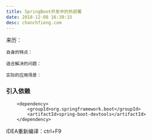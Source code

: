 ```yaml
---
title: SpringBoot开发中的热部署
date: 2018-12-08 16:39:15
desc: chanchfieng.com
---
```


<div class="tip">
	来历：
				
	自身的特点：
		
	适合解决的问题：
		
	实际的应用场景：
		
</div>

### 引入依赖 ###
```
	<dependency>  
		<groupId>org.springframework.boot</groupId>  
		<artifactId>spring-boot-devtools</artifactId>   
	</dependency> 

```

<div class="tip">
	IDEA重新编译：ctrl+F9
</div>
